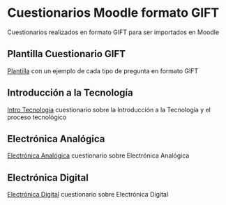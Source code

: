 # Cuestionarios Moodle formato GIFT

Cuestionarios realizados en formato GIFT para ser importados en Moodle

## Plantilla Cuestionario GIFT

[Plantilla](https://github.com/Josepujol/CuestionariosMoodleGIFT/blob/main/PlantillaCuestionarioGIFTMoodle.txt) con un ejemplo de cada tipo de pregunta en formato GIFT

## Introducción a la Tecnología
[Intro Tecnología](https://github.com/Josepujol/CuestionariosMoodleGIFT/blob/main/CuestionarioT1IntroTecnologia.txt) cuestionario sobre la Introducción a la Tecnología y el proceso tecnológico

## Electrónica Analógica
[Electrónica Analógica](https://github.com/Josepujol/CuestionariosMoodleGIFT/blob/main/CuestionarioElectronicaAnalogica.txt) cuestionario sobre Electrónica Analógica

## Electrónica Digital
[Electrónica Digital](https://github.com/Josepujol/CuestionariosMoodleGIFT/blob/main/CuestionarioElectronicaDigital.txt) cuestionario sobre Electrónica Digital
